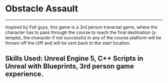 # Obstacle Assault
<hr/>
Inspired by Fall guys, this game is a 3rd person traversal game, where the character has to pass through the course to reach the final destination (a temple), the character if not successful in any of the course platform will be thrown off the cliff and will be sent back to the start location.

## Skills Used: Unreal Engine 5, C++ Scripts in Unreal with Blueprints, 3rd person game experience.
